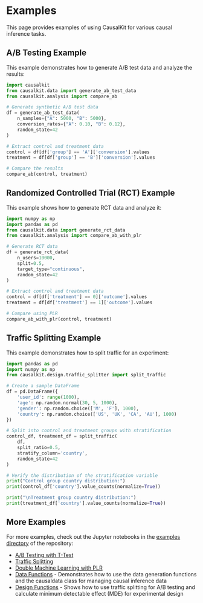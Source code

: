 # Examples

This page provides examples of using CausalKit for various causal inference tasks.

## A/B Testing Example

This example demonstrates how to generate A/B test data and analyze the results:

```python
import causalkit
from causalkit.data import generate_ab_test_data
from causalkit.analysis import compare_ab

# Generate synthetic A/B test data
df = generate_ab_test_data(
    n_samples={"A": 5000, "B": 5000},
    conversion_rates={"A": 0.10, "B": 0.12},
    random_state=42
)

# Extract control and treatment data
control = df[df['group'] == 'A']['conversion'].values
treatment = df[df['group'] == 'B']['conversion'].values

# Compare the results
compare_ab(control, treatment)
```

## Randomized Controlled Trial (RCT) Example

This example shows how to generate RCT data and analyze it:

```python
import numpy as np
import pandas as pd
from causalkit.data import generate_rct_data
from causalkit.analysis import compare_ab_with_plr

# Generate RCT data
df = generate_rct_data(
    n_users=10000,
    split=0.5,
    target_type="continuous",
    random_state=42
)

# Extract control and treatment data
control = df[df['treatment'] == 0]['outcome'].values
treatment = df[df['treatment'] == 1]['outcome'].values

# Compare using PLR
compare_ab_with_plr(control, treatment)
```

## Traffic Splitting Example

This example demonstrates how to split traffic for an experiment:

```python
import pandas as pd
import numpy as np
from causalkit.design.traffic_splitter import split_traffic

# Create a sample DataFrame
df = pd.DataFrame({
    'user_id': range(1000),
    'age': np.random.normal(30, 5, 1000),
    'gender': np.random.choice(['M', 'F'], 1000),
    'country': np.random.choice(['US', 'UK', 'CA', 'AU'], 1000)
})

# Split into control and treatment groups with stratification
control_df, treatment_df = split_traffic(
    df,
    split_ratio=0.5,
    stratify_column='country',
    random_state=42
)

# Verify the distribution of the stratification variable
print("Control group country distribution:")
print(control_df['country'].value_counts(normalize=True))

print("\nTreatment group country distribution:")
print(treatment_df['country'].value_counts(normalize=True))
```

## More Examples

For more examples, check out the Jupyter notebooks in the [examples directory](https://github.com/ioannmartynov/causalkit/tree/main/examples) of the repository:

- [A/B Testing with T-Test](https://github.com/ioannmartynov/causalkit/blob/main/examples/ttest.ipynb)
- [Traffic Splitting](https://github.com/ioannmartynov/causalkit/blob/main/examples/traffic_splitting_example.ipynb)
- [Double Machine Learning with PLR](https://github.com/ioannmartynov/causalkit/blob/main/examples/dml_pls_ttest.ipynb)
- [Data Functions](https://github.com/ioannmartynov/causalkit/blob/main/examples/data_functions_example.ipynb) - Demonstrates how to use the data generation functions and the causaldata class for managing causal inference data
- [Design Functions](https://github.com/ioannmartynov/causalkit/blob/main/examples/design_functions_example.ipynb) - Shows how to use traffic splitting for A/B testing and calculate minimum detectable effect (MDE) for experimental design